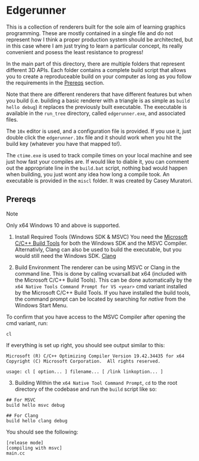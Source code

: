 # Edgerunner

This is a collection of renderers built for the sole aim of learning graphics programming. 
These are mostly contained in a single file and do not represent how I think a proper production system should be architected, but in this case where I am just trying to learn a particular concept, its really convenient and posess the least resistance to progress!

In the main part of this directory, there are multiple folders that represent different 3D APIs. Each folder contains a complete build script that allows you to create a reproduceable build on your computer as long as you follow the requirements in the [Prereqs](#Prereqs) section.

Note that there are different renderers that have different features but when you build (i.e. building a basic renderer with a triangle is as simple as `build hello debug`) it replaces the previously built executable. The executable is available in the `run_tree` directory, called `edgerunner.exe`, and associated files.

The `10x` editor is used, and a configuration file is provided. If you use it, just double click the `edgerunner.10x` file and it should work when you hit the build key (whatever you have that mapped to!).

The `ctime.exe` is used to track compile times on your local machine and see just how fast your compiles are. If would like to diable it, you can comment out the appropriate line in the `build.bat` script, nothing bad would happen when building, you just wont any idea how long a compile took. An executable is provided in the `miscl` folder. It was created by Casey Muratori.

## Prereqs

>[!NOTE]
> Only x64 Windows 10 and above is supported.

1. Install Required Tools (Windows SDK & MSVC)
You need the [Microsoft C/C++ Build Tools](https://visualstudio.microsoft.com/downloads/?q=build+tools) 
for both the Windows SDK and the MSVC Compiler. 
Alternativly, Clang can also be used to build the executable, but you would still need the Windows SDK. 
[Clang](https://releases.llvm.org/)

2. Build Environment
The renderer can be using MSVC or Clang in the command line. This is done by calling 
vcvarsall.bat x64 (included with the Microsoft C/C++ Build Tools). This can be done automatically by 
the `x64 Native Tools Command Prompt for VS <year>` cmd variant installed by the Microsoft C/C++ Build Tools. 
If you have installed the build tools, the command prompt can be located by searching for 
*native* from the Windows Start Menu.

To confirm that you have access to the MSVC Compiler after opening the cmd variant, run:

```
cl
```

If everything is set up right, you should see output similar to this:
```
Microsoft (R) C/C++ Optimizing Compiler Version 19.42.34435 for x64
Copyright (C) Microsoft Corporation.  All rights reserved.

usage: cl [ option... ] filename... [ /link linkoption... ]
```

3. Building
Within the `x64 Native Tool Command Prompt`, `cd` to the root directory of the codebase and run the 
`build` script like so:

```
## For MSVC
build hello msvc debug

## For Clang
build hello clang debug
```

You should see the following: 
```
[release mode]
[compiling with msvc]
main.cc
```
